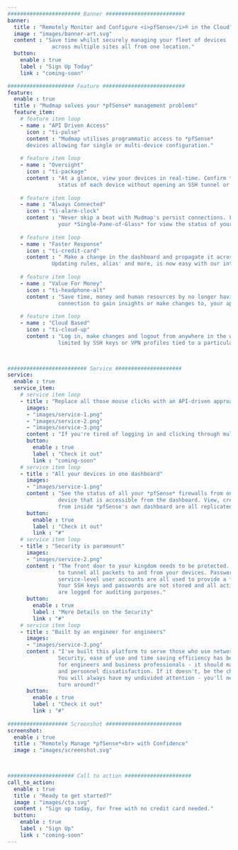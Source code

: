 ```yaml
---
####################### Banner #########################
banner:
  title : "Remotely Monitor and Configure <i>pfSense</i>® in the Cloud"
  image : "images/banner-art.svg"
  content : "Save time whilst securely managing your fleet of devices 
              across multiple sites all from one location."
  button:
    enable : true
    label : "Sign Up Today"
    link : "coming-soon"

##################### Feature ##########################
feature:
  enable : true
  title : "Mudmap solves your *pfSense* management problems"
  feature_item:
    # feature item loop
    - name : "API Driven Access"
      icon : "ti-pulse"
      content : "Mudmap utilises programmatic access to *pfSense* 
      devices allowing for single or multi-device configuration."
      
    # feature item loop
    - name : "Oversight"
      icon : "ti-package"
      content : "At a glance, view your devices in real-time. Confirm the 
                status of each device without opening an SSH tunnel or VPN connection."
      
    # feature item loop
    - name : "Always Connected"
      icon : "ti-alarm-clock"
      content : "Never skip a beat with Mudmap's persist connections. Let it be 
                your *Single-Pane-of-Glass* for view the status of your devices."
      
    # feature item loop
    - name : "Faster Response"
      icon : "ti-credit-card"
      content : " Make a change in the dashboard and propagate it across as many devices as needed. 
              Updating rules, alias' and more, is now easy with our interface."
      
    # feature item loop
    - name : "Value For Money"
      icon : "ti-headphone-alt"
      content : "Save time, money and human resources by no longer having to open a SSH or VPN
                connection to gain insights or make changes to, your appliances."
      
    # feature item loop
    - name : "Cloud Based"
      icon : "ti-cloud-up"
      content : "Log in, make changes and logout from anywhere in the world. No longer are you
                limited by SSH keys or VPN profiles tied to a particular asset inside your network."
      


######################### Service #####################
service:
  enable : true
  service_item:
    # service item loop
    - title : "Replace all those mouse clicks with an API-driven approach."
      images:
      - "images/service-1.png"
      - "images/service-2.png"
      - "images/service-3.png"
      content : "If you're tired of logging in and clicking through multiple panels and tabs then Mudmap has your back. Mudmap deploys an API on to your firewall making remote manipulation easy. Now you can use one platform to view, update or delete records on your devices."
      button:
        enable : true
        label : "Check it out"
        link : "coming-soon"
    # service item loop
    - title : "All your devices in one dashboard"
      images:
      - "images/service-1.png"
      content : "See the status of all your *pfSense* firewalls from one page. You can also get a detailed view for any
                device that is accessible from the dashboard. View, create, update or delete operations you're used to
                from inside *pfSense's own dashboard are all replicated within Mudmap. Everything in one location."
      button:
        enable : true
        label : "Check it out"
        link : "#"
    # service item loop
    - title : "Security is paramount"
      images:
      - "images/service-2.png"
      content : "The front door to your kingdom needs to be protected. That's why SSH is used under the hood
                to tunnel all packets to and from your devices. Passwordless-SSH, API token authentication and
                service-level user accounts are all used to provide a *defence-in-depth* approach to security.
                Your SSH keys and passwords are not stored and all actions within the application and on your device
                are logged for auditing purposes."
      button:
        enable : true
        label : "More Details on the Security"
        link : "#"
    # service item loop
    - title : "Built by an engineer for engineers"
      images:
      - "images/service-3.png"
      content : "I've built this platform to serve those who use network security appliances every day.
                Security, ease of use and time saving efficiency has been front of mind. Mudmap is meant
                for engineers and business professionals - it should make you money by saving time
                and personnel dissatisfaction. If it doesn't, be the change you want to see and get in touch.
                You will always have my undivided attention - you'll never get an automated reply with 14 day SLA
                turn around!"
      button:
        enable : true
        label : "Check it out"
        link : "#"
        
################### Screenshot ########################
screenshot:
  enable : true
  title : "Remotely Manage *pfSense*<br> with Confidence"
  image : "images/screenshot.svg"

  

##################### Call to action #####################
call_to_action:
  enable : true
  title : "Ready to get started?"
  image : "images/cta.svg"
  content : "Sign up today, for free with no credit card needed."
  button:
    enable : true
    label : "Sign Up"
    link : "coming-soon"
---
```

